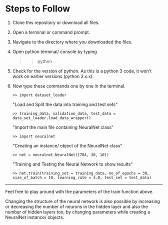 # Steps to Follow

1. Clone this repository or download all files.
2. Open a terminal or command prompt.
3. Navigate to the directory where you downloaded the files.
4. Open python terminal/ console by typing 
	>> python
5. Check for the version of python. As this is a python 3 code, it won't work on earlier versions (python 2.x.x).
6. Now type these commands one by one in the terminal.
	```
	>> import dataset_loader
	```

	"Load and Split the data into training and test sets"
	```
	>> training_data, validation_data, test_data = data_set_loader.load_data_wrapper()
	```
	
	"Import the main file containing NeuralNet class"
	```
	>> import neuralnet
	```

	"Creating an instance/ object of the NeuralNet class"
	```
	>> net = neuralnet.NeuralNet([784, 30, 10])
	```
	
	"Training and Testing the Neural Network to show results"
	```
	>> net.train(training_set = training_data, no_of_epochs = 30, size_of_batch = 10, learning_rate = 3.0, test_set = test_data)
	```

---

Feel free to play around with the parameters of the train function above.

Changing the structure of the neural network is also possible by increasing or decreasing the number of neurons in the hidden layer and also the number of hidden layers too, by changing parameters while creating a NeuralNet instance/ objects.